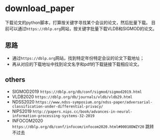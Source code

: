 # download_paper

下载论文的python脚本，打算按关键字寻找某个会议的论文，然后批量下载。
目前可以通过`https://dblp.org`网站，按关键字批量下载VLDB和SIGMOD的论文。

## 思路

- 通过`https://dblp.org`网站，找到特定年份特定会议的论文下载地址；
- 再从对应的下载地址中找到论文名字和pdf的下载链接下载相应论文。

## others

- SIGMOD2019 `https://dblp.org/db/conf/sigmod/sigmod2019.html`
- VLDB2020 `https://dblp.org/db/journals/vldb/vldb29.html`
- NDSS2020 `https://www.ndss-symposium.org/ndss-paper/adversarial-classification-under-differential-privacy/`
- NIPS2019 `http://papers.nips.cc/book/advances-in-neural-information-processing-systems-32-2019`
- INFOCOM2020 `https://dblp.org/db/conf/infocom/infocom2020.html#00010DWZY20` 跳转不过去